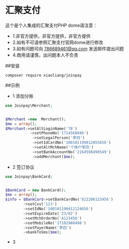 # 汇聚支付

这个是个人集成的汇聚支付PHP dome请注意：


- 1.非官方提供，非官方提供，非官方提供
- 2.如有不可请参照汇聚支付官网dome进行修改
- 3.如有问题可向 786689461@qq.com 发送邮件提出问题
- 4.商用请谨慎，出问题本人不负责

##安装
```$xslt
composer require xiaoliang/joinpay
```

##示例
- 1 添加分账

```php
use Joinpay\Merchant;


$Merchant =new  Merchant();
$me = array();
$Merchant->setAltLoginName('78')
           ->setPhoneNo('1714568946')
            ->setLegalPerson('李四')
            ->setIdCardNo('100101199812055656')
            ->setAltMchName('个体户李四')
            ->setBankAccountNo('2164598498549')
            ->addMerchant($me);
```
- 2 签订协议
```php
use Joinpay\BankCard;


$BankCard = new BankCard();
$me = array();
$info = $BankCard->setBankCardNo('622206123456')
        ->setCvv('123')
        ->setIdNo('100101199412124656')
        ->setExpireDate('23/02')
        ->setMchOrderNo('A123456')
        ->setMobileNo('17182988498')
        ->setPayerName('李四')
        ->bankToSms($me);
```
- 3